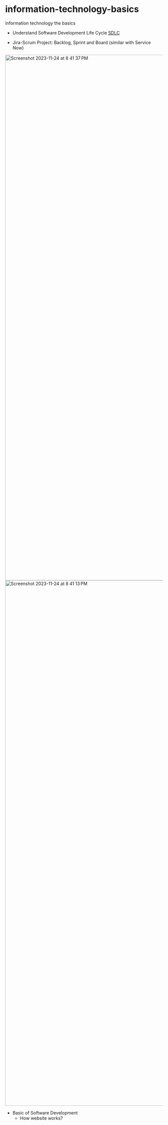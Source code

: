 # information-technology-basics
information technology the basics

- Understand Software Development Life Cycle [SDLC](https://phoenixnap.com/blog/software-development-life-cycle)

- Jira-Scrum Project: Backlog, Sprint and Board (similar with Service Now)

<img width="1680" alt="Screenshot 2023-11-24 at 8 41 37 PM" src="https://github.com/jpstayfocus/information-technology-basics/assets/110998062/5c049064-1e04-4e89-8e11-f84b312d44b1">

<img width="1680" alt="Screenshot 2023-11-24 at 8 41 13 PM" src="https://github.com/jpstayfocus/information-technology-basics/assets/110998062/66b446dd-5b11-427f-aff9-f36f958ce7bd">
  


- Basic of Software Development
  - How website works?
    
